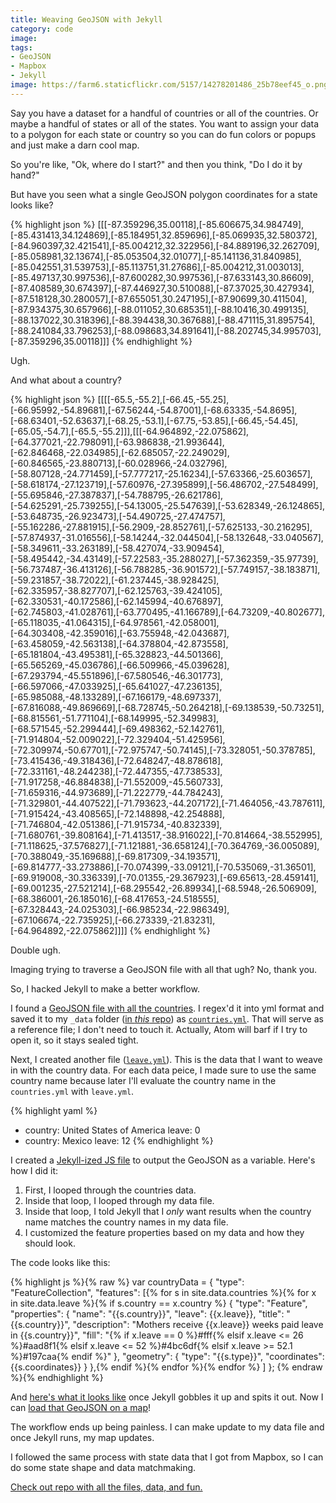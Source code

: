 ```yaml
---
title: Weaving GeoJSON with Jekyll
category: code
image:
tags:
- GeoJSON
- Mapbox
- Jekyll
image: https://farm6.staticflickr.com/5157/14278201486_25b78eef45_o.png
---
```


Say you have a dataset for a handful of countries or all of the countries. Or maybe a handful of states or all of the states. You want to assign your data to a polygon for each state or country so you can do fun colors or popups and just make a darn cool map.

So you're like, "Ok, where do I start?" and then you think, "Do I do it by hand?"

But have you seen what a single GeoJSON polygon coordinates for a state looks like?

{% highlight json %}
[[[-87.359296,35.00118],[-85.606675,34.984749],[-85.431413,34.124869],[-85.184951,32.859696],[-85.069935,32.580372],[-84.960397,32.421541],[-85.004212,32.322956],[-84.889196,32.262709],[-85.058981,32.13674],[-85.053504,32.01077],[-85.141136,31.840985],[-85.042551,31.539753],[-85.113751,31.27686],[-85.004212,31.003013],[-85.497137,30.997536],[-87.600282,30.997536],[-87.633143,30.86609],[-87.408589,30.674397],[-87.446927,30.510088],[-87.37025,30.427934],[-87.518128,30.280057],[-87.655051,30.247195],[-87.90699,30.411504],[-87.934375,30.657966],[-88.011052,30.685351],[-88.10416,30.499135],[-88.137022,30.318396],[-88.394438,30.367688],[-88.471115,31.895754],[-88.241084,33.796253],[-88.098683,34.891641],[-88.202745,34.995703],[-87.359296,35.00118]]]
{% endhighlight %}

Ugh.

And what about a country?

{% highlight json %}
[[[[-65.5,-55.2],[-66.45,-55.25],[-66.95992,-54.89681],[-67.56244,-54.87001],[-68.63335,-54.8695],[-68.63401,-52.63637],[-68.25,-53.1],[-67.75,-53.85],[-66.45,-54.45],[-65.05,-54.7],[-65.5,-55.2]]],[[[-64.964892,-22.075862],[-64.377021,-22.798091],[-63.986838,-21.993644],[-62.846468,-22.034985],[-62.685057,-22.249029],[-60.846565,-23.880713],[-60.028966,-24.032796],[-58.807128,-24.771459],[-57.777217,-25.16234],[-57.63366,-25.603657],[-58.618174,-27.123719],[-57.60976,-27.395899],[-56.486702,-27.548499],[-55.695846,-27.387837],[-54.788795,-26.621786],[-54.625291,-25.739255],[-54.13005,-25.547639],[-53.628349,-26.124865],[-53.648735,-26.923473],[-54.490725,-27.474757],[-55.162286,-27.881915],[-56.2909,-28.852761],[-57.625133,-30.216295],[-57.874937,-31.016556],[-58.14244,-32.044504],[-58.132648,-33.040567],[-58.349611,-33.263189],[-58.427074,-33.909454],[-58.495442,-34.43149],[-57.22583,-35.288027],[-57.362359,-35.97739],[-56.737487,-36.413126],[-56.788285,-36.901572],[-57.749157,-38.183871],[-59.231857,-38.72022],[-61.237445,-38.928425],[-62.335957,-38.827707],[-62.125763,-39.424105],[-62.330531,-40.172586],[-62.145994,-40.676897],[-62.745803,-41.028761],[-63.770495,-41.166789],[-64.73209,-40.802677],[-65.118035,-41.064315],[-64.978561,-42.058001],[-64.303408,-42.359016],[-63.755948,-42.043687],[-63.458059,-42.563138],[-64.378804,-42.873558],[-65.181804,-43.495381],[-65.328823,-44.501366],[-65.565269,-45.036786],[-66.509966,-45.039628],[-67.293794,-45.551896],[-67.580546,-46.301773],[-66.597066,-47.033925],[-65.641027,-47.236135],[-65.985088,-48.133289],[-67.166179,-48.697337],[-67.816088,-49.869669],[-68.728745,-50.264218],[-69.138539,-50.73251],[-68.815561,-51.771104],[-68.149995,-52.349983],[-68.571545,-52.299444],[-69.498362,-52.142761],[-71.914804,-52.009022],[-72.329404,-51.425956],[-72.309974,-50.67701],[-72.975747,-50.74145],[-73.328051,-50.378785],[-73.415436,-49.318436],[-72.648247,-48.878618],[-72.331161,-48.244238],[-72.447355,-47.738533],[-71.917258,-46.884838],[-71.552009,-45.560733],[-71.659316,-44.973689],[-71.222779,-44.784243],[-71.329801,-44.407522],[-71.793623,-44.207172],[-71.464056,-43.787611],[-71.915424,-43.408565],[-72.148898,-42.254888],[-71.746804,-42.051386],[-71.915734,-40.832339],[-71.680761,-39.808164],[-71.413517,-38.916022],[-70.814664,-38.552995],[-71.118625,-37.576827],[-71.121881,-36.658124],[-70.364769,-36.005089],[-70.388049,-35.169688],[-69.817309,-34.193571],[-69.814777,-33.273886],[-70.074399,-33.09121],[-70.535069,-31.36501],[-69.919008,-30.336339],[-70.01355,-29.367923],[-69.65613,-28.459141],[-69.001235,-27.521214],[-68.295542,-26.89934],[-68.5948,-26.506909],[-68.386001,-26.185016],[-68.417653,-24.518555],[-67.328443,-24.025303],[-66.985234,-22.986349],[-67.106674,-22.735925],[-66.273339,-21.83231],[-64.964892,-22.075862]]]]
{% endhighlight %}

Double ugh.

Imaging trying to traverse a GeoJSON file with all that ugh? No, thank you.

So, I hacked Jekyll to make a better workflow.

I found a [GeoJSON file with all the countries](https://github.com/johan/world.geo.json). I regex'd it into yml format and saved it to my `_data` folder ([in *this* repo](https://github.com/katydecorah/geojson-weaver)) as [`countries.yml`](https://github.com/katydecorah/geojson-weaver/blob/gh-pages/_data/countries.yml). That will serve as a reference file; I don't need to touch it. Actually, Atom will barf if I try to open it, so it stays sealed tight.

Next, I created another file ([`leave.yml`](https://github.com/katydecorah/geojson-weaver/blob/gh-pages/_data/leave.yml)). This is the data that I want to weave in with the country data. For each data peice, I made sure to use the same country name because later I'll evaluate the country name in the `countries.yml` with `leave.yml`.

{% highlight yaml %}
- country: United States of America
  leave: 0
- country: Mexico
  leave: 12
{% endhighlight %}

I created a [Jekyll-ized JS file](https://github.com/katydecorah/geojson-weaver/blob/gh-pages/country-data.js) to output the GeoJSON as a variable. Here's how I did it:

1. First, I looped through the countries data.
2. Inside that loop, I looped through my data file.
3. Inside that loop, I told Jekyll that I *only* want results when the country name matches the country names in my data file.
4. I customized the feature properties based on my data and how they should look.

The code looks like this:

{% highlight js %}{% raw %}
var countryData = {
  "type": "FeatureCollection",
  "features": [{% for s in site.data.countries %}{% for x in site.data.leave %}{% if s.country == x.country %}
    {
      "type": "Feature",
      "properties": {
        "name": "{{s.country}}",
        "leave": {{x.leave}},
        "title": "{{s.country}}",
        "description": "Mothers receive {{x.leave}} weeks paid leave in {{s.country}}",
        "fill": "{% if x.leave == 0 %}#fff{% elsif x.leave <= 26 %}#aad8f1{% elsif x.leave <= 52 %}#4bc6df{% elsif x.leave >= 52.1 %}#197caa{% endif %}"
      },
      "geometry": {
        "type": "{{s.type}}",
        "coordinates": {{s.coordinates}}
      }
    },{% endif %}{% endfor %}{% endfor %}
  ]
};
{% endraw %}{% endhighlight %}

And [here's what it looks like](http://katydecorah.com/geojson-weaver/country-data.js) once Jekyll gobbles it up and spits it out. Now I can [load that GeoJSON on a map](http://katydecorah.com/geojson-weaver/)!

The workflow ends up being painless. I can make update to my data file and once Jekyll runs, my map updates.

I followed the same process with state data that I got from Mapbox, so I can do some state shape and data matchmaking.

[Check out repo with all the files, data, and fun.](https://github.com/katydecorah/geojson-weaver)